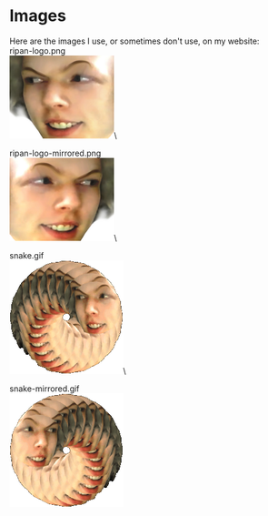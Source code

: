 # Images
Here are the images I use, or sometimes don't use, on my website:\
ripan-logo.png\
![ripan-logo.png](ripan-logo.png)\

ripan-logo-mirrored.png\
![ripan-logo-mirrored.png](ripan-logo-mirrored.png)\

snake.gif\
![snake.gif](snake.gif)\

snake-mirrored.gif\
![snake-mirrored.gif](snake-mirrored.gif)
